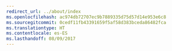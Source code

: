 ```yaml
---
redirect_url: ../about/index
ms.openlocfilehash: ac974db72707ec9b7889335d75d57d14e953e6c8
ms.sourcegitcommit: 0cedf11fb43391659f5af58d383bceda86482fca
ms.translationtype: HT
ms.contentlocale: es-ES
ms.lasthandoff: 08/09/2017
---
```

